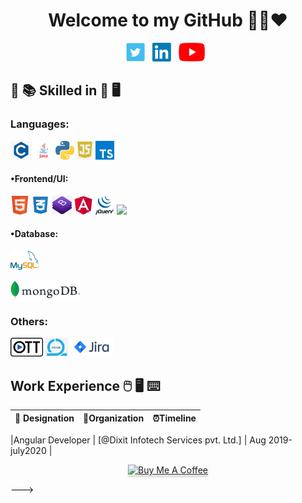 ﻿
<h1 align="center"> Welcome to my GitHub 👨‍💻❤️</h1>
  
<!--
[![HitCount](http://hits.dwyl.com/Mr-PerFectt/Mr-PerFectt.svg)](http://hits.dwyl.com/Mr-PerFectt/Mr-PerFectt)
<b>- Platform:</b>
# Hi, I'm susant 👋:man_technologist:
### Platform
<code><img src="https://raw.githubusercontent.com/Mr-PerFectt/Mr-PerFectt/master/img/platform/linux.png" height="30"></code>
<code><img src="https://raw.githubusercontent.com/Mr-PerFectt/Mr-PerFectt/master/img/platform/windows.jpg" height="30"></code>
<img src="https://gpvc.arturio.dev/Mr-PerFectt" alt="profile views"/> (https://visitor-badge.glitch.me/badge?page_id=Mr-PerFectt.Mr-PerFectt --->

<!--<img src="https://raw.githubusercontent.com/Mr-PerFectt/Mr-PerFectt/master/frame.jpg" > -->
<p align="center">
<a href="https://twitter.com/PaikaraySantanu"><img height="30" src="https://raw.githubusercontent.com/Mr-PerFectt/Mr-PerFectt/master/img/social/t.jpg"></a>&nbsp;&nbsp;
<a href="https://www.linkedin.com/in/santanu-kumar-paikaray-989a181a6/"><img height="30" src="https://raw.githubusercontent.com/Mr-PerFectt/Mr-PerFectt/master/img/social/l.png"></a>&nbsp;&nbsp;
<a href="https://www.youtube.com/channel/UC44Igj1mSwOYsfQo6VUfr9g"><img height="30" src="https://raw.githubusercontent.com/Mr-PerFectt/Mr-PerFectt/master/img/social/Yt.png"></a>&nbsp;&nbsp;

  


## :open_book: :books: Skilled in :closed_book: :desktop_computer:


### Languages:
<code><img src="https://raw.githubusercontent.com/Mr-PerFectt/Mr-PerFectt/master/img/pl/c.png" height="30"></code>
<code><img src="https://raw.githubusercontent.com/Mr-PerFectt/Mr-PerFectt/master/img/pl/java.png" height="30"></code>
<code><img src="https://raw.githubusercontent.com/Mr-PerFectt/Mr-PerFectt/master/img/pl/python.png" height="30"></code>
<code><img src="https://raw.githubusercontent.com/Mr-PerFectt/Mr-PerFectt/master/img/pl/js.png" height="30"></code>
<code><img src="https://raw.githubusercontent.com/Mr-PerFectt/Mr-PerFectt/master/img/pl/ts.png" height="30"></code>





#### •Frontend/UI:
<code><img src="https://raw.githubusercontent.com/Mr-PerFectt/Mr-PerFectt/master/img/web/ui/html.png" height="30"></code>
<code><img src="https://raw.githubusercontent.com/Mr-PerFectt/Mr-PerFectt/master/img/web/ui/css.png" height="30"></code>
<code><img src="https://raw.githubusercontent.com/Mr-PerFectt/Mr-PerFectt/master/img/web/ui/bt.jpg" height="30"></code>
<code><img src="https://raw.githubusercontent.com/Mr-PerFectt/Mr-PerFectt/master/img/web/ui/angular.jpg" height="30"></code>
<code><img src="https://raw.githubusercontent.com/Mr-PerFectt/Mr-PerFectt/master/img/web/ui/jq.jpg" height="30"></code>
<code><img src="https://raw.githubusercontent.com/Mr-PerFectt/Mr-PerFectt/master/img/web/ui/react.jpg" height="30"></code>
#### •Database:
<code><img src="https://raw.githubusercontent.com/Mr-PerFectt/Mr-PerFectt/master/img/db/mysql1.png" height="30"></code>

<code><img src="https://raw.githubusercontent.com/Mr-PerFectt/Mr-PerFectt/master/img/db/mongo.png" height="30"></code>
### Others:
<code><img src="https://raw.githubusercontent.com/Mr-PerFectt/Mr-PerFectt/master/img/other/ott.png" height="30"></code>
<code><img src="https://raw.githubusercontent.com/Mr-PerFectt/Mr-PerFectt/master/img/other/agile.jpg" height="30"></code>
<code><img src="https://raw.githubusercontent.com/Mr-PerFectt/Mr-PerFectt/master/img/other/jira.png" height="30"></code>



## Work Experience :computer_mouse: :desktop_computer: :keyboard:

| 💼 Designation |  🏢Organization | ⏰Timeline  |
| :-: | :-: | :-: |

|Angular Developer | [@Dixit Infotech Services pvt. Ltd.] | Aug 2019-july2020 |


<p   align="center" >
<a href="https://www.buymeacoffee.com/soumyadip" target="_blank"><img src="https://www.buymeacoffee.com/assets/img/custom_images/orange_img.png" alt="Buy Me A Coffee" style="height: 41px !important;width: 174px !important;box-shadow: 0px 3px 2px 0px rgba(190, 190, 190, 0.5) !important;-webkit-box-shadow: 0px 3px 2px 0px rgba(190, 190, 190, 0.5) !important;" ></a></p>--->
